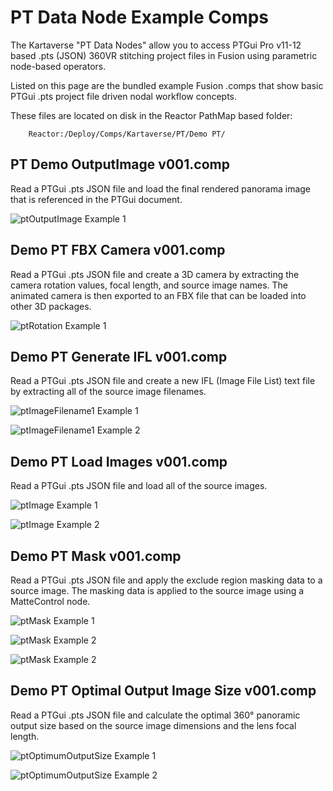 # PT Data Node Example Comps

The Kartaverse "PT Data Nodes" allow you to access PTGui Pro v11-12 based .pts (JSON) 360VR stitching project files in Fusion using parametric node-based operators.

Listed on this page are the bundled example Fusion .comps that show basic PTGui .pts project file driven nodal workflow concepts.

These files are located on disk in the Reactor PathMap based folder:

        Reactor:/Deploy/Comps/Kartaverse/PT/Demo PT/

## PT Demo OutputImage v001.comp

Read a PTGui .pts JSON file and load the final rendered panorama image that is referenced in the PTGui document.

![ptOutputImage Example 1](images/comp-Demo-PT-OutputImage.png)

## Demo PT FBX Camera v001.comp

Read a PTGui .pts JSON file and create a 3D camera by extracting the camera rotation values, focal length, and source image names. The animated camera is then exported to an FBX file that can be loaded into other 3D packages.

![ptRotation Example 1](images/comp-Demo-PT-FBX-Camera.png)

## Demo PT Generate IFL v001.comp

Read a PTGui .pts JSON file and create a new IFL (Image File List) text file by extracting all of the source image filenames.

![ptImageFilename1 Example 1](images/comp-Demo-PT-Generate-IFL-1.png)

![ptImageFilename1 Example 2](images/comp-Demo-PT-Generate-IFL-2.png)

## Demo PT Load Images v001.comp

Read a PTGui .pts JSON file and load all of the source images.

![ptImage Example 1](images/comp-Demo-PT-Load-Images-1.png)

![ptImage Example 2](images/comp-Demo-PT-Load-Images-2.png)

## Demo PT Mask v001.comp

Read a PTGui .pts JSON file and apply the exclude region masking data to a source image. The masking data is applied to the source image using a MatteControl node.

![ptMask Example 1](images/comp-Demo-PT-Mask-1.png)

![ptMask Example 2](images/comp-Demo-PT-Mask-2.png)

![ptMask Example 2](images/comp-Demo-PT-Mask-3.jpg)

## Demo PT Optimal Output Image Size v001.comp

Read a PTGui .pts JSON file and calculate the optimal 360° panoramic output size based on the source image dimensions and the lens focal length.

![ptOptimumOutputSize Example 1](images/comp-Demo-PT-Optimal-Output-Image-Size-1.png)

![ptOptimumOutputSize Example 2](images/comp-Demo-PT-Optimal-Output-Image-Size-2.png)

